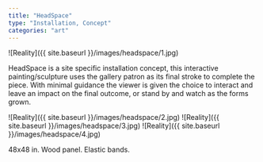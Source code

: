 ```yaml
---
title: "HeadSpace"
type: "Installation, Concept"
categories: "art"
---
```


![Reality]({{ site.baseurl }}/images/headspace/1.jpg)

HeadSpace is a site specific installation concept, this interactive painting/sculpture uses the gallery patron as its final stroke to complete the piece. With minimal guidance the viewer is given the choice to interact and leave an impact on the final outcome, or stand by and watch as the forms grown.

![Reality]({{ site.baseurl }}/images/headspace/2.jpg)
![Reality]({{ site.baseurl }}/images/headspace/3.jpg)
![Reality]({{ site.baseurl }}/images/headspace/4.jpg)


48x48 in. Wood panel. Elastic bands.
